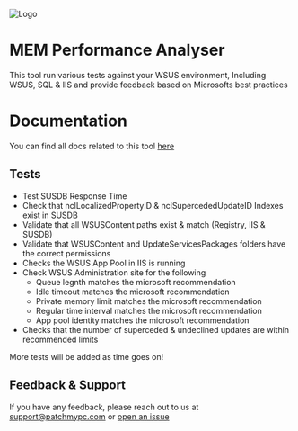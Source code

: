 ![Logo](https://github.com/PatchMyPCTeam/MEM-Performance-Analzyser/blob/main/patchmypc.png)

# MEM Performance Analyser

This tool run various tests against your WSUS environment, Including WSUS, SQL & IIS and provide feedback based on Microsofts best practices

# Documentation

You can find all docs related to this tool [here](https://docs.patchmypc.com/get-help/mem-performance-analyzer)

## Tests

- Test SUSDB Response Time
- Check that nclLocalizedPropertyID & nclSupercededUpdateID Indexes exist in SUSDB
- Validate that all WSUSContent paths exist & match (Registry, IIS & SUSDB)
- Validate that WSUSContent and UpdateServicesPackages folders have the correct permissions
- Checks the WSUS App Pool in IIS is running
- Check WSUS Administration site for the following
    - Queue legnth matches the microsoft recommendation
    - Idle timeout matches the microsoft recommendation
    - Private memory limit matches the microsoft recommendation
    - Regular time interval matches the microsoft recommendation
    - App pool identity matches the microsoft recommendation
- Checks that the number of superceded & undeclined updates are within recommended limits

More tests will be added as time goes on!

## Feedback & Support

If you have any feedback, please reach out to us at support@patchmypc.com or [open an issue](https://github.com/PatchMyPCTeam/MEM-Performance-Analzyser/issues)